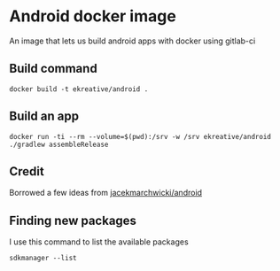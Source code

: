 # Android docker image

An image that lets us build android apps with docker using gitlab-ci

## Build command

    docker build -t ekreative/android .

## Build an app

    docker run -ti --rm --volume=$(pwd):/srv -w /srv ekreative/android ./gradlew assembleRelease

## Credit

Borrowed a few ideas from [jacekmarchwicki/android](https://hub.docker.com/r/jacekmarchwicki/android/)

## Finding new packages

I use this command to list the available packages

    sdkmanager --list
